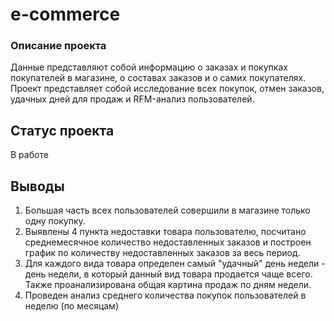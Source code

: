 # e-commerce
### Описание проекта
Данные представляют собой информацию о заказах и покупках покупателей в магазине, о составах заказов и о самих покупателях. Проект представляет собой исследование всех покупок, отмен заказов, удачных дней для продаж и RFM-анализ пользователей. 
## Статус проекта
В работе
## Выводы 
1. Большая часть всех пользователей совершили в магазине только одну покупку.
2. Выявлены 4 пункта недоставки товара пользователю, посчитано среднемесячное количество недоставленных заказов и построен график по количеству недоставленных заказов за весь период.
3. Для каждого вида товара определен самый "удачный" день недели - день недели, в который данный вид товара продается чаще всего. Также проанализирована общая картина продаж по дням недели.
4. Проведен анализ среднего количества покупок пользователей в неделю (по месяцам)
